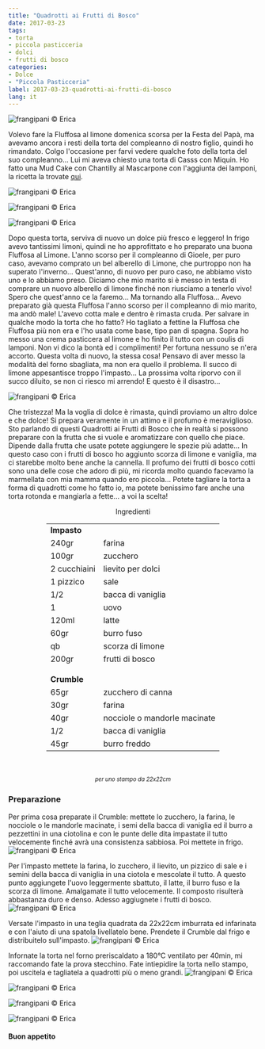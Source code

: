 ```yaml
---
title: "Quadrotti ai Frutti di Bosco"
date: 2017-03-23
tags:
- torta
- piccola pasticceria
- dolci
- frutti di bosco
categories:
- Dolce
- "Piccola Pasticceria"
label: 2017-03-23-quadrotti-ai-frutti-di-bosco
lang: it
---
```

![](header.jpg "frangipani © Erica")

Volevo fare la Fluffosa al limone domenica scorsa per la Festa del Papà, ma avevamo ancora i resti della torta del compleanno di nostro figlio, quindi ho rimandato. Colgo l'occasione per farvi vedere qualche foto della torta del suo compleanno... Lui mi aveva chiesto una torta di Casss con Miquin. Ho fatto una Mud Cake con Chantilly al Mascarpone con l'aggiunta dei lamponi, la ricetta la trovate <a href="http://frangipani.raiano.ch/2016-10-30-mudcake-con-chantilly-al-mascarpone/" target="_blank">qui</a>.

![](tortacars1.jpg "frangipani © Erica")

![](tortacars2.jpg "frangipani © Erica")

![](tortacarstaglio.jpg "frangipani © Erica")

Dopo questa torta, serviva di nuovo un dolce più fresco e leggero! In frigo avevo tantissimi limoni, quindi ne ho approfittato e ho preparato una buona Fluffosa al Limone. L'anno scorso per il compleanno di Gioele, per puro caso, avevamo comprato un bel alberello di Limone, che purtroppo non ha superato l'inverno... Quest'anno, di nuovo per puro caso, ne abbiamo visto uno e lo abbiamo preso. Diciamo che mio marito si è messo in testa di comprare un nuovo alberello di limone finché non riusciamo a tenerlo vivo! Spero che quest'anno ce la faremo... Ma tornando alla Fluffosa... Avevo preparato già questa Fluffosa l'anno scorso per il compleanno di mio marito, ma andò male! L'avevo cotta male e dentro è rimasta cruda. Per salvare in qualche modo la torta che ho fatto? Ho tagliato a fettine la Fluffosa che Fluffosa più non era e l'ho usata come base, tipo pan di spagna. Sopra ho messo una crema pasticcera al limone e ho finito il tutto con un coulis di lamponi. Non vi dico la bontà ed i complimenti! Per fortuna nessuno se n'era accorto. Questa volta di nuovo, la stessa cosa! Pensavo di aver messo la modalità del forno sbagliata, ma non era quello il problema. Il succo di limone appesantisce troppo l'impasto... La prossima volta riporvo con il succo diluito, se non ci riesco mi arrendo! E questo è il disastro...

![](disastrofluffosa.jpg "frangipani © Erica")

Che tristezza! Ma la voglia di dolce è rimasta, quindi proviamo un altro dolce e che dolce! Si prepara veramente in un attimo e il profumo è meraviglioso. Sto parlando di questi Quadrotti ai Frutti di Bosco che in realtà si possono preparare con la frutta che si vuole e aromatizzare con quello che piace. Dipende dalla frutta che usate potete aggiungere le spezie più adatte... In questo caso con i frutti di bosco ho aggiunto scorza di limone e vaniglia, ma ci starebbe molto bene anche la cannella. Il profumo dei frutti di bosco cotti sono una delle cose che adoro di più, mi ricorda molto quando facevamo la marmellata con mia mamma quando ero piccola... Potete tagliare la torta a forma di quadrotti come ho fatto io, ma potete benissimo fare anche una torta rotonda e mangiarla a fette... a voi la scelta!

<div id="wrapper" style="text-align: center">
  <div id="yourdiv" style="display: inline-block;">
    <div class="ingredients">
      <div class="ingredients-title">Ingredienti</div>
      <table>
        <tbody>
          <tr>          
            <td colspan="2"><b>Impasto</b></td>
          </tr>      
          <tr>
            <td>240gr</td>
            <td>farina</td>
          </tr>
          <tr>
            <td>100gr</td>
            <td>zucchero</td>
          </tr>
          <tr>
            <td>2 cucchiaini</td>
            <td>lievito per dolci</td>
          </tr>
          <tr>
            <td>1 pizzico</td>
            <td>sale</td>
          </tr>
          <tr>
            <td>1/2</td>
            <td>bacca di vaniglia</td>
          </tr>
          <tr>
            <td>1</td>
            <td>uovo</td>
          </tr>
          <tr>
            <td>120ml</td>
            <td>latte</td>
          </tr>
          <tr>
            <td>60gr</td>
            <td>burro fuso</td>
          </tr>
          <tr>
            <td>qb</td>
            <td>scorza di limone</td>
          </tr>
          <tr>
            <td>200gr</td>
            <td>frutti di bosco</td>
          </tr>
          <tr style="height: 15px;"></tr>
          <tr>          
            <td colspan="2"><b>Crumble</b></td>
          </tr>      
          <tr>
            <td>65gr</td>
            <td>zucchero di canna</td>
          </tr>
          <tr>
            <td>30gr</td>
            <td>farina</td>
          </tr>
          <tr>
            <td>40gr</td>
            <td>nocciole o mandorle macinate</td>
          </tr>
          <tr>
            <td>1/2</td>
            <td>bacca di vaniglia</td>
          </tr>
          <tr>
            <td>45gr</td>
            <td>burro freddo</td>
          </tr>
        </tbody>
      </table>
      <br></br>
      <i class="pull-right" style="font-size: 80%;">per uno stampo da 22x22cm</i>
    </div>
  </div>
</div>


<h3>
  <font color="grey">
    <i class="fa-solid fa-gears"></i>
  </font> Preparazione
</h3>

Per prima cosa preparate il Crumble: mettete lo zucchero, la farina, le nocciole o le mandorle macinate, i semi della bacca di vaniglia ed il burro a pezzettini in una ciotolina e con le punte delle dita impastate il tutto velocemente finché avrà una consistenza sabbiosa. Poi mettete in frigo.
![](crumble.jpg "frangipani © Erica")

Per l'impasto mettete la farina, lo zucchero, il lievito, un pizzico di sale e i semini della bacca di vaniglia in una ciotola e mescolate il tutto. A questo punto aggiungete l'uovo leggermente sbattuto, il latte, il burro fuso e la scorza di limone. Amalgamate il tutto velocemente. Il composto risulterà abbastanza duro e denso. Adesso aggiugnete i frutti di bosco.
![](impasto.jpg "frangipani © Erica")

Versate l'impasto in una teglia quadrata da 22x22cm imburrata ed infarinata e con l'aiuto di una spatola livellatelo bene. Prendete il Crumble dal frigo e distribuitelo sull'impasto.
![](teglia.jpg "frangipani © Erica")

Infornate la torta nel forno preriscaldato a 180°C ventilato per 40min, mi raccomando fate la prova stecchino. Fate intiepidire la torta nello stampo, poi uscitela e tagliatela a quadrotti più o meno grandi.
![](risultato1.jpg "frangipani © Erica")

![](risultato2.jpg "frangipani © Erica")

![](risultato3.jpg "frangipani © Erica")

![](risultato4.jpg "frangipani © Erica")


<h4>Buon appetito
  <font color="red">
    <i class="fa-regular fa-face-smile"></i>
  </font>
</h4>